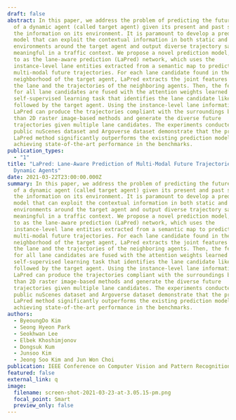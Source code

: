 ```yaml
---
draft: false
abstract: In this paper, we address the problem of predicting the future motion
  of a dynamic agent (called target agent) given its present and past states and
  the information on its environment. It is paramount to develop a prediction
  model that can exploit the contextual information in both static and dynamic
  environments around the target agent and output diverse trajectory samples
  meaningful in a traffic context. We propose a novel prediction model, referred
  to as the lane-aware prediction (LaPred) network, which uses the
  instance-level lane entities extracted from a semantic map to predict the
  multi-modal future trajectories. For each lane candidate found in the
  neighborhood of the target agent, LaPred extracts the joint features relating
  the lane and the trajectories of the neighboring agents. Then, the features
  for all lane candidates are fused with the attention weights learned through a
  self-supervised learning task that identifies the lane candidate likely to be
  followed by the target agent. Using the instance-level lane information,
  LaPred can produce the trajectories compliant with the surroundings better
  than 2D raster image-based methods and generate the diverse future
  trajectories given multiple lane candidates. The experiments conducted on the
  public nuScenes dataset and Argoverse dataset demonstrate that the proposed
  LaPred method significantly outperforms the existing prediction models,
  achieving state-of-the-art performance in the benchmarks.
publication_types:
  - "1"
title: "LaPred: Lane-Aware Prediction of Multi-Modal Future Trajectories of
  Dynamic Agents"
date: 2021-03-22T23:00:00.000Z
summary: In this paper, we address the problem of predicting the future motion
  of a dynamic agent (called target agent) given its present and past states and
  the information on its environment. It is paramount to develop a prediction
  model that can exploit the contextual information in both static and dynamic
  environments around the target agent and output diverse trajectory samples
  meaningful in a traffic context. We propose a novel prediction model, referred
  to as the lane-aware prediction (LaPred) network, which uses the
  instance-level lane entities extracted from a semantic map to predict the
  multi-modal future trajectories. For each lane candidate found in the
  neighborhood of the target agent, LaPred extracts the joint features relating
  the lane and the trajectories of the neighboring agents. Then, the features
  for all lane candidates are fused with the attention weights learned through a
  self-supervised learning task that identifies the lane candidate likely to be
  followed by the target agent. Using the instance-level lane information,
  LaPred can produce the trajectories compliant with the surroundings better
  than 2D raster image-based methods and generate the diverse future
  trajectories given multiple lane candidates. The experiments conducted on the
  public nuScenes dataset and Argoverse dataset demonstrate that the proposed
  LaPred method significantly outperforms the existing prediction models,
  achieving state-of-the-art performance in the benchmarks.
authors:
  - ByeoungDo Kim
  - Seong Hyeon Park
  - Seokhwan Lee
  - Elbek Khoshimjonov
  - Dongsuk Kum
  - Junsoo Kim
  - Jeong Soo Kim and Jun Won Choi
publication: IEEE Conference on Computer Vision and Pattern Recognition (CVPR) 2021
featured: false
external_link: q
image:
  filename: screen-shot-2021-03-23-at-3.05.15-pm.png
  focal_point: Smart
  preview_only: false
---
```

